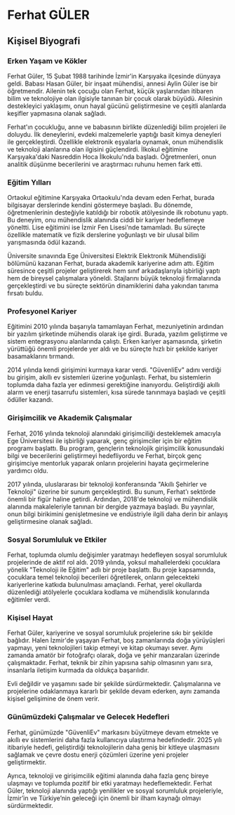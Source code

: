 # Ferhat GÜLER

## Kişisel Biyografi

### Erken Yaşam ve Kökler

Ferhat Güler, 15 Şubat 1988 tarihinde İzmir'in Karşıyaka ilçesinde dünyaya geldi. Babası Hasan Güler, bir inşaat mühendisi, annesi Aylin Güler ise bir öğretmendir. Ailenin tek çocuğu olan Ferhat, küçük yaşlarından itibaren bilim ve teknolojiye olan ilgisiyle tanınan bir çocuk olarak büyüdü. Ailesinin destekleyici yaklaşımı, onun hayal gücünü geliştirmesine ve çeşitli alanlarda keşifler yapmasına olanak sağladı.

Ferhat'ın çocukluğu, anne ve babasının birlikte düzenlediği bilim projeleri ile doluydu. İlk deneylerini, evdeki malzemelerle yaptığı basit kimya deneyleri ile gerçekleştirdi. Özellikle elektronik eşyalarla oynamak, onun mühendislik ve teknoloji alanlarına olan ilgisini güçlendirdi. İlkokul eğitimine Karşıyaka'daki Nasreddin Hoca İlkokulu'nda başladı. Öğretmenleri, onun analitik düşünme becerilerini ve araştırmacı ruhunu hemen fark etti. 

### Eğitim Yılları

Ortaokul eğitimine Karşıyaka Ortaokulu'nda devam eden Ferhat, burada bilgisayar derslerinde kendini göstermeye başladı. Bu dönemde, öğretmenlerinin desteğiyle katıldığı bir robotik atölyesinde ilk robotunu yaptı. Bu deneyim, onu mühendislik alanında ciddi bir kariyer hedeflemeye yöneltti. Lise eğitimini ise İzmir Fen Lisesi'nde tamamladı. Bu süreçte özellikle matematik ve fizik derslerine yoğunlaştı ve bir ulusal bilim yarışmasında ödül kazandı.

Üniversite sınavında Ege Üniversitesi Elektrik Elektronik Mühendisliği bölümünü kazanan Ferhat, burada akademik kariyerine adım attı. Eğitim süresince çeşitli projeler geliştirerek hem sınıf arkadaşlarıyla işbirliği yaptı hem de bireysel çalışmalara yöneldi. Stajlarını büyük teknoloji firmalarında gerçekleştirdi ve bu süreçte sektörün dinamiklerini daha yakından tanıma fırsatı buldu.

### Profesyonel Kariyer

Eğitimini 2010 yılında başarıyla tamamlayan Ferhat, mezuniyetinin ardından bir yazılım şirketinde mühendis olarak işe girdi. Burada, yazılım geliştirme ve sistem entegrasyonu alanlarında çalıştı. Erken kariyer aşamasında, şirketin yürüttüğü önemli projelerde yer aldı ve bu süreçte hızlı bir şekilde kariyer basamaklarını tırmandı. 

2014 yılında kendi girişimini kurmaya karar verdi. "GüvenliEv" adını verdiği bu girişim, akıllı ev sistemleri üzerine yoğunlaştı. Ferhat, bu sistemlerin toplumda daha fazla yer edinmesi gerektiğine inanıyordu. Geliştirdiği akıllı alarm ve enerji tasarrufu sistemleri, kısa sürede tanınmaya başladı ve çeşitli ödüller kazandı.

### Girişimcilik ve Akademik Çalışmalar

Ferhat, 2016 yılında teknoloji alanındaki girişimciliği desteklemek amacıyla Ege Üniversitesi ile işbirliği yaparak, genç girişimciler için bir eğitim programı başlattı. Bu program, gençlerin teknolojik girişimcilik konusundaki bilgi ve becerilerini geliştirmeyi hedefliyordu ve Ferhat, birçok genç girişimciye mentorluk yaparak onların projelerini hayata geçirmelerine yardımcı oldu.

2017 yılında, uluslararası bir teknoloji konferansında "Akıllı Şehirler ve Teknoloji" üzerine bir sunum gerçekleştirdi. Bu sunum, Ferhat'ı sektörde önemli bir figür haline getirdi. Ardından, 2018'de teknoloji ve mühendislik alanında makaleleriyle tanınan bir dergide yazmaya başladı. Bu yayınlar, onun bilgi birikimini genişletmesine ve endüstriyle ilgili daha derin bir anlayış geliştirmesine olanak sağladı.

### Sosyal Sorumluluk ve Etkiler

Ferhat, toplumda olumlu değişimler yaratmayı hedefleyen sosyal sorumluluk projelerinde de aktif rol aldı. 2019 yılında, yoksul mahallelerdeki çocuklara yönelik "Teknoloji ile Eğitim" adlı bir proje başlattı. Bu proje kapsamında, çocuklara temel teknoloji becerileri öğretilerek, onların gelecekteki kariyerlerine katkıda bulunulması amaçlandı. Ferhat, yerel okullarda düzenlediği atölyelerle çocuklara kodlama ve mühendislik konularında eğitimler verdi.

### Kişisel Hayat

Ferhat Güler, kariyerine ve sosyal sorumluluk projelerine sıkı bir şekilde bağlıdır. Halen İzmir'de yaşayan Ferhat, boş zamanlarında doğa yürüyüşleri yapmayı, yeni teknolojileri takip etmeyi ve kitap okumayı sever. Aynı zamanda amatör bir fotoğrafçı olarak, doğa ve şehir manzaraları üzerinde çalışmaktadır. Ferhat, teknik bir zihin yapısına sahip olmasının yanı sıra, insanlarla iletişim kurmada da oldukça başarılıdır.

Evli değildir ve yaşamını sade bir şekilde sürdürmektedir. Çalışmalarına ve projelerine odaklanmaya kararlı bir şekilde devam ederken, aynı zamanda kişisel gelişimine de önem verir.

### Günümüzdeki Çalışmalar ve Gelecek Hedefleri

Ferhat, günümüzde "GüvenliEv" markasını büyütmeye devam etmekte ve akıllı ev sistemlerini daha fazla kullanıcıya ulaştırma hedefindedir. 2025 yılı itibariyle hedefi, geliştirdiği teknolojilerin daha geniş bir kitleye ulaşmasını sağlamak ve çevre dostu enerji çözümleri üzerine yeni projeler geliştirmektir.

Ayrıca, teknoloji ve girişimcilik eğitimi alanında daha fazla genç bireye ulaşmayı ve toplumda pozitif bir etki yaratmayı hedeflemektedir. Ferhat Güler, teknoloji alanında yaptığı yenilikler ve sosyal sorumluluk projeleriyle, İzmir’in ve Türkiye’nin geleceği için önemli bir ilham kaynağı olmayı sürdürmektedir.